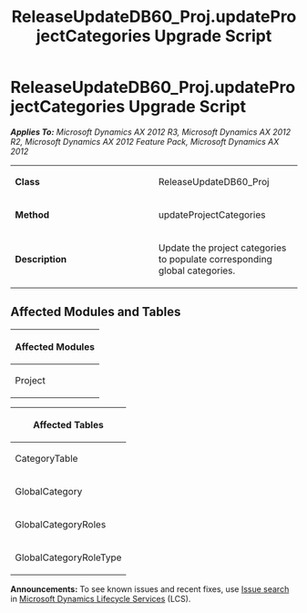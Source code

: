 ﻿---
title: ReleaseUpdateDB60_Proj.updateProjectCategories Upgrade Script
TOCTitle: ReleaseUpdateDB60_Proj.updateProjectCategories Upgrade Script
ms:assetid: 8574cc03-a62a-5806-e41f-976313918bcf
ms:mtpsurl: https://msdn.microsoft.com/en-us/library/JJ686037(v=AX.60)
ms:contentKeyID: 49709488
ms.date: 05/18/2015
mtps_version: v=AX.60
---

# ReleaseUpdateDB60\_Proj.updateProjectCategories Upgrade Script 


_**Applies To:** Microsoft Dynamics AX 2012 R3, Microsoft Dynamics AX 2012 R2, Microsoft Dynamics AX 2012 Feature Pack, Microsoft Dynamics AX 2012_

<table>
<colgroup>
<col style="width: 50%" />
<col style="width: 50%" />
</colgroup>
<tbody>
<tr class="odd">
<td><p><strong>Class</strong></p></td>
<td><p>ReleaseUpdateDB60_Proj</p></td>
</tr>
<tr class="even">
<td><p><strong>Method</strong></p></td>
<td><p>updateProjectCategories</p></td>
</tr>
<tr class="odd">
<td><p><strong>Description</strong></p></td>
<td><p>Update the project categories to populate corresponding global categories.</p></td>
</tr>
</tbody>
</table>


## Affected Modules and Tables

<table>
<colgroup>
<col style="width: 100%" />
</colgroup>
<thead>
<tr class="header">
<th><p>Affected Modules</p></th>
</tr>
</thead>
<tbody>
<tr class="odd">
<td><p>Project</p></td>
</tr>
</tbody>
</table>


<table>
<colgroup>
<col style="width: 100%" />
</colgroup>
<thead>
<tr class="header">
<th><p>Affected Tables</p></th>
</tr>
</thead>
<tbody>
<tr class="odd">
<td><p>CategoryTable</p></td>
</tr>
<tr class="even">
<td><p>GlobalCategory</p></td>
</tr>
<tr class="odd">
<td><p>GlobalCategoryRoles</p></td>
</tr>
<tr class="even">
<td><p>GlobalCategoryRoleType</p></td>
</tr>
</tbody>
</table>

  
**Announcements:** To see known issues and recent fixes, use [Issue search](http://go.microsoft.com/fwlink/?linkid=389258) in [Microsoft Dynamics Lifecycle Services](http://go.microsoft.com/fwlink/?linkid=306505) (LCS).

